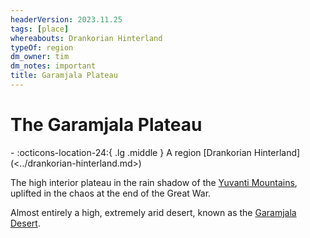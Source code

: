 ```yaml
---
headerVersion: 2023.11.25
tags: [place]
whereabouts: Drankorian Hinterland
typeOf: region
dm_owner: tim
dm_notes: important
title: Garamjala Plateau
---
```

# The Garamjala Plateau
<div class="grid cards ext-narrow-margin ext-one-column" markdown>
-    :octicons-location-24:{ .lg .middle } A region [Drankorian Hinterland](<../drankorian-hinterland.md>)  
</div>


The high interior plateau in the rain shadow of the [Yuvanti Mountains](<../../greater-dunmar/yuvanti-mountains.md>), uplifted in the chaos at the end of the Great War. 

Almost entirely a high, extremely arid desert, known as the [Garamjala Desert](<./garamjala-desert.md>). 